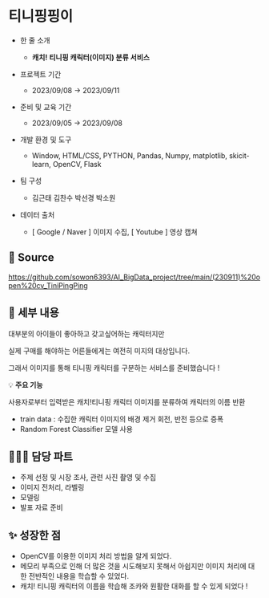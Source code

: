 # 티니핑핑이

- 한 줄 소개
  - **캐치! 티니핑 캐릭터(이미지) 분류 서비스**

- 프로젝트 기간
  - 2023/09/08 → 2023/09/11
- 준비 및 교육 기간
  - 2023/09/05 → 2023/09/08
- 개발 환경 및 도구
  - Window, HTML/CSS, PYTHON, Pandas, Numpy, matplotlib, skicit-learn, OpenCV, Flask
- 팀 구성
  - 김근태 김찬수 박선경 박소원
- 데이터 출처
  - [ Google / Naver ] 이미지 수집, [ Youtube ] 영상 캡쳐

## 🔗 **Source**
https://github.com/sowon6393/AI_BigData_project/tree/main/(230911)%20open%20cv_TiniPingPing

## 💖 세부 내용

대부분의 아이들이 좋아하고 갖고싶어하는 캐릭터지만


실제 구매를 해야하는 어른들에게는 여전히 미지의 대상입니다.


그래서 이미지를 통해 티니핑 캐릭터를 구분하는 서비스를 준비했습니다 !

💡 **주요 기능**
     
     
사용자로부터 입력받은 캐치!티니핑 캐릭터 이미지를 분류하여 캐릭터의 이름 반환
   - train data : 수집한 캐릭터 이미지의 배경 제거
                        회전, 반전 등으로 증폭
   - Random Forest Classifier 모델 사용

</aside>

## 👩🏻‍💼 담당 파트

- 주제 선정 및 시장 조사, 관련 사진 촬영 및 수집
- 이미지 전처리, 라벨링
- 모델링
- 발표 자료 준비

## ✨ 성장한 점

- OpenCV를 이용한 이미지 처리 방법을 알게 되었다.
- 메모리 부족으로 인해 더 많은 것을 시도해보지 못해서 아쉽지만 이미지 처리에 대한 전반적인 내용을 학습할 수 있었다.
- 캐치! 티니핑 캐릭터의 이름을 학습해 조카와 원활한 대화를 할 수 있게 되었다 !
